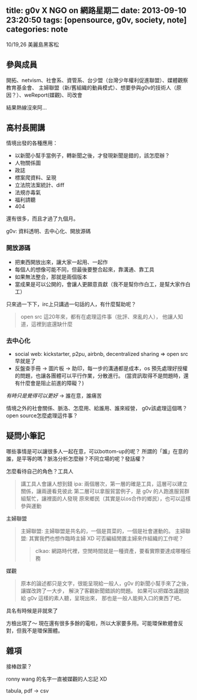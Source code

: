 title: g0v X NGO on 網路星期二
date: 2013-09-10 23:20:50
tags: [opensource, g0v, society, note]
categories: note
---

10/19,26 美麗島黑客松

## 參與成員
開拓、netvism、社會系、資管系、台少盟（台灣少年權利促進聯盟）、媒體觀察教育基金會、
主婦聯盟（新/舊組織的動員模式）、想要參與g0v的技術人（原因？）、weReport(媒觀)、司改會

結果熱線沒來阿...

## 高村長開講

情境出發的各種應用：

  - 以新聞小幫手當例子，轉新聞之後，才發現新聞是錯的，該怎麼辦？
  - 人物關係圖
  - 政誌
  - 標案爬資料、呈現
  - 立法院法案統計、diff
  - 法規亦毒氣
  - 福利請聽
  - 404

還有很多，而且才過了九個月。

g0v: 資料透明、去中心化、開放源碼

### 開放源碼

  - 把東西開放出來，讓大家一起用、一起作
  - 每個人的想像可能不同，但最後要整合起來，靠溝通、靠工具
  - 如果無法整合，那就是兩個版本
  - 當成果是可以公開的，會讓人更願意貢獻（我不是幫你作白工，是幫大家作白工）

只來過一下下，irc上只講過一句話的人，有什麼幫助呢？

> open src 這20年來，都有在處理這件事（批評、來亂的人），
> 他讓人知道，這裡到底還缺什麼


### 去中心化

  - social web: kickstarter, p2pu, airbnb, decentralized sharing => open src
	早就是了
  - 反盤查手冊 -> 圖片板 -> 助印，每一步的溝通都是成本，os
	預先處理好授權的問題，也讓各團體可以平行作業，分散進行。
	(當資訊取得不是問題時，還有什麼會是阻止前進的障礙？)


*有時只是覺得可以更好* -> 誰在意，誰痛苦


情境之外的社會關係、脈洛、怎麼用、給誰用、誰來經營，
g0v該處理這個嗎？open source怎麼處理這件事？


## 疑問小筆記

哪些事情是可以讓很多人一起在意，可以bottom-up的呢？
所謂的「誰」在意的誰，是平等的嗎？脈洛分析怎麼辦？不同立場的呢？發話權？

怎麼看待自己的角色？工具人
> 講工具人會讓人想到錢
> ipa: 兩個層次，第一層的確是工具，這層可以建立關係，讓兩邊看見彼此
> 第二層可以拿服貿當例子，是 g0v 的人跑進服貿群組幫忙，讓裡面的人發現
> 原來鄉民（其實是以os合作的鄉民），也可以這樣參與運動


主婦聯盟

> 主婦聯盟: 主婦聯盟是共名的，一個是買菜的，一個是社會運動的。
> 主婦聯盟: 其實我們也想作臨時主婦 XD 可否編組閒置主婦來作組織的工作呢？
>
>> clkao: 網路時代裡，空閒時間就是一種資產，要看實際要達成哪種任務


媒觀

> 原本的論述都只是文字，很能呈現給一般人，g0v 的新聞小幫手來了之後，讓媒改跨了一大步，
> 解決了客觀新聞錯誤的問題。
> 如果可以把媒改議題說給 g0v 這樣的素人聽，呈現出來，
> 那也是一般人能夠入口的東西了吧。

具名有時候是非就來了


方檢出現了～
現在還有很多多餘的電啦，所以大家要多用。可能環保軟體會反對，但我不是環保團體。

## 雜項

接棒啟蒙？

ronny wang 的名字一直被媒觀的人忘記 XD

tabula, pdf -> csv
